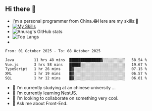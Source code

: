 ## Hi there 👋
- I'm a personal programmer from China.😂Here are my skills:🤔
- [![My Skills](https://skillicons.dev/icons?i=js,html,css,vue,typescript,java,golang)](https://skillicons.dev)
- ![Anurag's GitHub stats](https://github-readme-stats.vercel.app/api?username=FluffyChi-Xing&count_private=true&show_icons=true&theme=radical)
- ![Top Langs](https://github-readme-stats.vercel.app/api/top-langs/?username=FluffyChi-Xing)
- <!--START_SECTION:waka-->

```txt
From: 01 October 2025 - To: 08 October 2025

Java         11 hrs 48 mins  ██████████████▓░░░░░░░░░░   58.54 %
Vue.js       3 hrs 58 mins   █████░░░░░░░░░░░░░░░░░░░░   19.67 %
TypeScript   1 hr 26 mins    █▓░░░░░░░░░░░░░░░░░░░░░░░   07.15 %
XML          1 hr 19 mins    █▓░░░░░░░░░░░░░░░░░░░░░░░   06.57 %
SQL          1 hr 12 mins    █▓░░░░░░░░░░░░░░░░░░░░░░░   06.01 %
```

<!--END_SECTION:waka-->
- 🔭 I’m currently studying at an chinese university ...
- 🌱 I’m currently learning NestJS.
- 👯 I’m looking to collaborate on something very cool.
- 💬 Ask me about Front-End.
